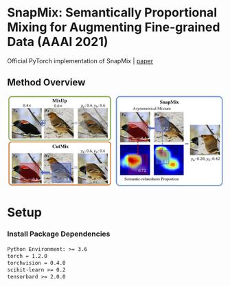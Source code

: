 # SnapMix: Semantically Proportional Mixing for Augmenting Fine-grained Data (AAAI 2021)

Official PyTorch implementation of SnapMix | [paper](https://)

## Method Overview

![SnapMix](./imgs/overview.jpg)

# Setup

### Install Package Dependencies
```
Python Environment: >= 3.6
torch = 1.2.0
torchvision = 0.4.0
scikit-learn >= 0.2
tensorbard >= 2.0.0
```
